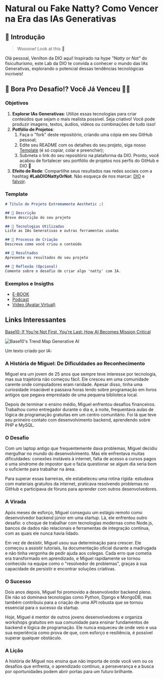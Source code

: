 # Natural ou Fake Natty? Como Vencer na Era das IAs Generativas

## 🚀 Introdução

> Woooow! Look at this 👀

Olá pessoal, Venilton da DIO aqui! Inspirado na hype _"Natty or Not"_ do fisiculturismo, este Lab da DIO te convida a conhecer o mundo das IAs Generativas, explorando o potencial dessas tendências tecnológicas incríveis!

## 🎯 Bora Pro Desafio!? Você Já Venceu 💪🤓

### Objetivos

1. **Explorar IAs Generativas**: Utilize essas tecnologias para criar conteúdos que sejam o mais realista possível. Seja criativo! Você pode produzir imagens, textos, áudios, vídeos ou combinações de tudo isso!
1. **Potfólio de Projetos**:
    1. Faça o "fork" deste repositório, criando uma cópia em seu GitHub pessoal;
    2. Edite seu README com os detalhes do seu projeto, siga nosso [Template](#template) (é só copiar, colar e preencher);
    3. Submeta o link do seu repositório na plataforma da DIO. Pronto, você acabou de fortalecer seu portfólio de projetos nos perfis do GitHub e DIO 🚀
1. **Efeito de Rede**: Compartilhe seus resultados nas redes sociais com a hashtag **#LabDIONattyOrNot**. Não esqueça de nos marcar: [DIO](https://www.linkedin.com/school/dio-makethechange) e [falvojr](https://www.linkedin.com/in/falvojr).

### Template

```markdown
# Título do Projeto Extremamente Aesthetic ;)

## 📒 Descrição
Breve descrição do seu projeto

## 🤖 Tecnologias Utilizadas
Liste as IAs Generativas e outras ferramentas usadas

## 🧐 Processo de Criação
Descreva como você criou o conteúdo

## 🚀 Resultados
Apresente os resultados do seu projeto

## 💭 Reflexão (Opcional)
Comente sobre o desafio de criar algo 'natty' com IA.
```

### Exemplos e Insigths

- [E-BOOK](/exemplos/E-BOOK.md)
- [Podcast](/exemplos/PODCAST.md)
- [Vídeo (Avatar Virtual)](/exemplos/VIDEO.md)

## Links Interessantes

[Base10: If You’re Not First, You’re Last: How AI Becomes Mission Critical](https://base10.vc/post/generative-ai-mission-critical/)

![Base10's Trend Map Generative AI](https://github.com/digitalinnovationone/lab-natty-or-not/assets/730492/f4df26e8-f8f7-4419-8252-c69d73ea930c)


Um texto criado por IA:
### A História de Miguel: De Dificuldades ao Reconhecimento

Miguel era um jovem de 25 anos que sempre teve interesse por tecnologia, mas sua trajetória não começou fácil. Ele cresceu em uma comunidade carente onde computadores eram raridade. Apesar disso, tinha uma curiosidade insaciável e passava horas lendo sobre programação em livros antigos que pegava emprestado de uma pequena biblioteca local.

Depois de terminar o ensino médio, Miguel enfrentou desafios financeiros. Trabalhou como entregador durante o dia e, à noite, frequentava aulas de lógica de programação gratuitas em um centro comunitário. Foi lá que teve seu primeiro contato com desenvolvimento backend, aprendendo sobre PHP e MySQL.

### O Desafio

Com um laptop antigo que frequentemente dava problemas, Miguel decidiu mergulhar no mundo do desenvolvimento. Mas ele enfrentava muitas dificuldades: conexões instáveis à internet, falta de acesso a cursos pagos e uma síndrome de impostor que o fazia questionar se algum dia seria bom o suficiente para trabalhar na área.

Para superar essas barreiras, ele estabeleceu uma rotina rígida: estudava com materiais gratuitos da internet, praticava resolvendo problemas no GitHub e participava de fóruns para aprender com outros desenvolvedores.

### A Virada

Após meses de esforço, Miguel conseguiu um estágio remoto como desenvolvedor backend júnior em uma startup. Lá, ele enfrentou outro desafio: o choque de trabalhar com tecnologias modernas como Node.js, bancos de dados não relacionais e ferramentas de integração contínua, com as quais ele nunca havia lidado.

Em vez de desistir, Miguel usou sua determinação para crescer. Ele começou a assistir tutoriais, lia documentação oficial durante a madrugada e não tinha vergonha de pedir ajuda aos colegas. Cada erro que cometia era transformado em aprendizado, e Miguel rapidamente se tornou conhecido na equipe como o "resolvedor de problemas", graças à sua capacidade de persistir e encontrar soluções criativas.

### O Sucesso

Dois anos depois, Miguel foi promovido a desenvolvedor backend pleno. Ele não só dominava tecnologias como Python, Django e MongoDB, mas também contribuiu para a criação de uma API robusta que se tornou essencial para o sucesso da startup.

Hoje, Miguel é mentor de outros jovens desenvolvedores e organiza workshops gratuitos em sua comunidade para ensinar fundamentos de backend e lógica de programação. Ele nunca esqueceu de onde veio e usa sua experiência como prova de que, com esforço e resiliência, é possível superar qualquer obstáculo.

### A Lição

A história de Miguel nos ensina que não importa de onde você vem ou os desafios que enfrenta, o aprendizado contínuo, a perseverança e a busca por oportunidades podem abrir portas para um futuro brilhante.
